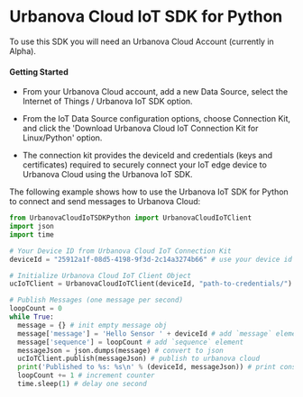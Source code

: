 # Urbanova Cloud IoT SDK for Python

To use this SDK you will need an Urbanova Cloud Account (currently in Alpha).

#### Getting Started

* From your Urbanova Cloud account, add a new Data Source, select the Internet of Things / Urbanova IoT SDK option.

* From the IoT Data Source configuration options, choose Connection Kit, and click the 'Download Urbanova Cloud IoT Connection Kit for Linux/Python' option.

* The connection kit provides the deviceId and credentials (keys and certificates) required to securely connect your IoT edge device to Urbanova Cloud using the Urbanova IoT SDK.

The following example shows how to use the Urbanova IoT SDK for Python to connect and send messages to Urbanova Cloud:

```python
from UrbanovaCloudIoTSDKPython import UrbanovaCloudIoTClient
import json
import time

# Your Device ID from Urbanova Cloud IoT Connection Kit
deviceId = "25912a1f-08d5-4198-9f3d-2c14a3274b66" # use your device id

# Initialize Urbanova Cloud IoT Client Object
ucIoTClient = UrbanovaCloudIoTClient(deviceId, "path-to-credentials/")

# Publish Messages (one message per second)
loopCount = 0
while True:
  message = {} # init empty message obj
  message['message'] = 'Hello Sensor ' + deviceId # add `message` element
  message['sequence'] = loopCount # add `sequence` element
  messageJson = json.dumps(message) # convert to json
  ucIoTClient.publish(messageJson) # publish to urbanova cloud
  print('Published to %s: %s\n' % (deviceId, messageJson)) # print console
  loopCount += 1 # increment counter
  time.sleep(1) # delay one second
  ```
